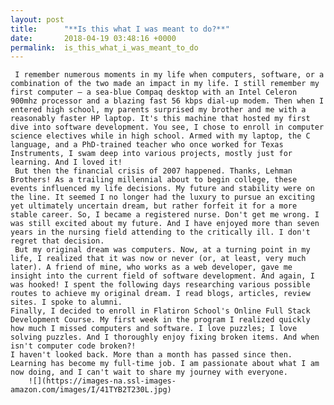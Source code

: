 ```yaml
---
layout: post
title:      "**Is this what I was meant to do?**"
date:       2018-04-19 03:48:16 +0000
permalink:  is_this_what_i_was_meant_to_do
---
```



     I remember numerous moments in my life when computers, software, or a combination of the two made an impact in my life. I still remember my first computer – a sea-blue Compaq desktop with an Intel Celeron 900mhz processor and a blazing fast 56 kbps dial-up modem. Then when I entered high school, my parents surprised my brother and me with a reasonably faster HP laptop. It's this machine that hosted my first dive into software development. You see, I chose to enroll in computer science electives while in high school. Armed with my laptop, the C language, and a PhD-trained teacher who once worked for Texas Instruments, I swam deep into various projects, mostly just for learning. And I loved it!
     But then the financial crisis of 2007 happened. Thanks, Lehman Brothers! As a trailing millennial about to begin college, these events influenced my life decisions. My future and stability were on the line. It seemed I no longer had the luxury to pursue an exciting yet ultimately uncertain dream, but rather forfeit it for a more stable career. So, I became a registered nurse. Don't get me wrong. I was still excited about my future. And I have enjoyed more than seven years in the nursing field attending to the critically ill. I don't regret that decision.
     But my original dream was computers. Now, at a turning point in my life, I realized that it was now or never (or, at least, very much later). A friend of mine, who works as a web developer, gave me insight into the current field of software development. And again, I was hooked! I spent the following days researching various possible routes to achieve my original dream. I read blogs, articles, review sites. I spoke to alumni. 
    Finally, I decided to enroll in Flatiron School's Online Full Stack Development Course. My first week in the program I realized quickly how much I missed computers and software. I love puzzles; I love solving puzzles. And I thoroughly enjoy fixing broken items. And when isn't computer code broken?! 
    I haven't looked back. More than a month has passed since then. Learning has become my full-time job. I am passionate about what I am now doing, and I can't wait to share my journey with everyone.
		![](https://images-na.ssl-images-amazon.com/images/I/41TYB2T230L.jpg)
		

